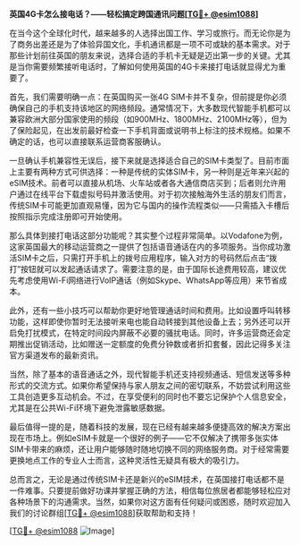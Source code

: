 **英国4G卡怎么接电话？——轻松搞定跨国通讯问题[[TG💪+ @esim1088](https://t.me/s/esim1088)]**

在当今这个全球化时代，越来越多的人选择出国工作、学习或旅行。而无论你是为了商务出差还是为了体验异国文化，手机通讯都是一项不可或缺的基本需求。对于那些计划前往英国的朋友来说，选择合适的手机卡无疑是迈出第一步的关键。尤其是当你需要频繁接听电话时，了解如何使用英国的4G卡来接打电话就显得尤为重要了。

首先，我们需要明确一点：在英国购买一张4G SIM卡并不复杂，但前提是你必须确保自己的手机支持该地区的网络频段。通常情况下，大多数现代智能手机都可以兼容欧洲大部分国家使用的频段（如900MHz、1800MHz、2100MHz等），但为了保险起见，在出发前最好检查一下手机背面或说明书上标注的技术规格。如果不确定的话，也可以直接联系运营商客服确认。

一旦确认手机兼容性无误后，接下来就是选择适合自己的SIM卡类型了。目前市面上主要有两种方式可供选择：一种是传统的实体SIM卡，另一种则是近年来兴起的eSIM技术。前者可以直接从机场、火车站或者各大通信商店买到；后者则允许用户通过在线平台下载虚拟号码并激活使用。对于初次接触海外生活的朋友们而言，传统SIM卡可能更加直观易懂，因为它与国内的操作流程类似——只需插入卡槽后按照指示完成注册即可开始使用。

那么具体到接打电话这部分功能呢？其实整个过程非常简单。以Vodafone为例，这家英国最大的移动运营商之一提供了包括语音通话在内的多项服务。当你成功激活SIM卡之后，只需打开手机上的拨号应用程序，输入对方的号码然后点击“拨打”按钮就可以发起通话请求了。需要注意的是，由于国际长途费用较高，建议优先考虑使用Wi-Fi网络进行VoIP通话（例如Skype、WhatsApp等应用）来节省成本。

此外，还有一些小技巧可以帮助你更好地管理通话时间和费用。比如设置呼叫转移功能，这样即使你暂时无法接听来电也能自动转接到其他设备上去；另外还可以开启免打扰模式，在特定时间段内屏蔽不必要的骚扰电话。同时，许多运营商还会定期推出促销活动，比如赠送一定额度的免费分钟数或者折扣套餐，因此记得多关注官方渠道发布的最新资讯。

当然，除了基本的语音通话之外，现代智能手机还支持视频通话、短信发送等多种形式的交流方式。如果你希望保持与家人朋友之间的密切联系，不妨尝试利用这些工具创造更多互动机会。不过，在享受便利的同时也不要忘记保护个人信息安全，尤其是在公共Wi-Fi环境下避免泄露敏感数据。

最后值得一提的是，随着科技的发展，现在已经有越来越多便捷高效的解决方案出现在市场上。例如eSIM卡就是一个很好的例子——它不仅解决了携带多张实体SIM卡带来的麻烦，还让用户能够随时随地切换不同的网络服务商。对于经常需要更换地点工作的专业人士而言，这种灵活性无疑具有极大的吸引力。

总而言之，无论是通过传统SIM卡还是新兴的eSIM技术，在英国接打电话都不是一件难事。只要提前做好功课并掌握正确的方法，相信每位旅居者都能够轻松应对各种场景下的沟通需求。当然，如果你对这方面有任何疑问或困惑，随时欢迎加入我们的讨论群组[[TG💪+ @esim1088](https://t.me/s/esim1088)]获取帮助和支持！

[[TG💪+ @esim1088](https://t.me/s/esim1088) ![Image](https://i.postimg.cc/4NQfJmqS/Snipaste-2025-05-13-00-14-12.png)]